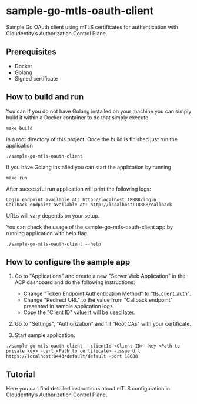 # sample-go-mtls-oauth-client

Sample Go OAuth client using mTLS certificates for authentication with Cloudentity’s Authorization Control Plane. 

## Prerequisites

* Docker
* Golang
* Signed certificate

## How to build and run

You can
If you do not have Golang installed on your machine you can simply
build it within a Docker container to do that simply execute 
```
make build
```
in a root directory of this project. Once the build is finished just run the 
application 
```
./sample-go-mtls-oauth-client
```

If you have Golang installed you can start the application by running 
```
make run
```

After successful run application will print the following logs:

```
Login endpoint available at: http://localhost:18888/login
Callback endpoint available at: http://localhost:18888/callback
```

URLs will vary depends on your setup.

You can check the usage of the sample-go-mtls-oauth-client app by running 
application with help flag.
```
./sample-go-mtls-oauth-client --help
```

## How to configure the sample app

1. Go to "Applications" and create a new "Server Web Application" in the ACP dashboard and do the following instructions: 
    * Change "Token Endpoint Authentication Method" to "tls_client_auth".
    * Change "Redirect URL" to the value from "Callback endpoint" presented in sample application logs.
    * Copy the "Client ID" value it will be used later.

2. Go to "Settings", "Authorization" and fill "Root CAs" with your certificate.

3. Start sample application:

```
./sample-go-mtls-oauth-client --clientId <Client ID> -key <Path to private key> -cert <Path to certificate> -issuerUrl https://localhost:8443/default/default -port 18888 
```

## Tutorial

Here you can find detailed instructions about mTLS configuration in Cloudentity’s Authorization Control Plane.